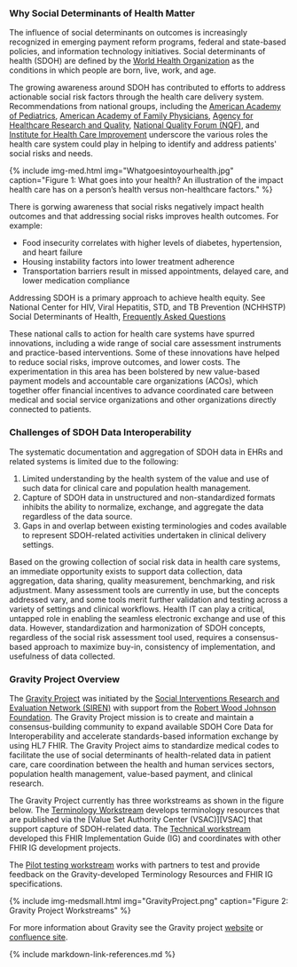 ### Why Social Determinants of Health Matter

The influence of social determinants on outcomes is increasingly recognized in emerging payment reform programs, federal and state-based policies, and information technology initiatives.  Social determinants of health (SDOH) are defined by the [World Health Organization](https://www.who.int/) as the conditions in which people are born, live, work, and age.

The growing awareness around SDOH has contributed to efforts to address actionable social risk factors through the health care delivery system.  Recommendations from national groups, including the [American Academy of Pediatrics](https://www.aap.org/), [American Academy of Family Physicians](https://www.aafp.org/), [Agency for Healthcare Research and Quality](https://www.ahrq.gov/), [National Quality Forum (NQF)](https://www.qualityforum.org/), and [Institute for Health Care Improvement](http://www.ihi.org/) underscore the various roles the health care system could play in helping to identify and address patients' social risks and needs.

{% include img-med.html img="Whatgoesintoyourhealth.jpg" caption="Figure 1: What goes into your health? An illustration of the impact health care has on a person’s health versus non-healthcare factors." %}

There is gorwing awareness that social risks negatively impact health outcomes and that addressing social risks improves health outcomes.  For example:
* Food insecurity correlates with higher levels of diabetes, hypertension, and heart failure
* Housing instability factors into lower treatment adherence
* Transportation barriers result in missed appointments, delayed care, and lower medication compliance

Addressing SDOH is a primary approach to achieve health equity. See National Center for HIV, Viral Hepatitis, STD, and TB Prevention (NCHHSTP) Social Determinants of Health, [Frequently Asked Questions](https://www.cdc.gov/nchhstp/socialdeterminants/faq.html)

These national calls to action for health care systems have spurred innovations, including a wide range of social care assessment instruments and practice-based interventions.   Some of these innovations have helped to reduce social risks, improve outcomes, and lower costs.   The experimentation in this area has been bolstered by new value-based payment models and accountable care organizations (ACOs), which together offer financial incentives to advance coordinated care between medical and social service organizations and other organizations directly connected to patients.
### Challenges of SDOH Data Interoperability
The systematic documentation and aggregation of SDOH data in EHRs and related systems is limited due to the following:

1.	Limited understanding by the health system of the value and use of such data for clinical care and population health management.
2.	Capture of SDOH data in unstructured and non-standardized formats inhibits the ability to normalize, exchange, and aggregate the data regardless of the data source.
3.	Gaps in and overlap between existing terminologies and codes available to represent SDOH-related activities undertaken in clinical delivery settings.

Based on the growing collection of social risk data in health care systems, an immediate opportunity exists to support data collection, data aggregation, data sharing, quality measurement, benchmarking, and risk adjustment.   Many assessment tools are currently in use, but the concepts addressed vary, and some tools merit further validation and testing across a variety of settings and clinical workflows.  Health IT can play a critical, untapped role in enabling the seamless electronic exchange and use of this data.  However, standardization and harmonization of SDOH concepts, regardless of the social risk assessment tool used, requires a consensus-based approach to maximize buy-in, consistency of implementation, and usefulness of data collected.

### Gravity Project Overview
The [Gravity Project](https://thegravityproject.net/) was initiated by the [Social Interventions Research and Evaluation Network (SIREN)](https://chc.ucsf.edu/siren) with support from the [Robert Wood Johnson Foundation](https://www.rwjf.org/).   The Gravity Project mission is to create and maintain a consensus-building community to expand available SDOH Core Data for Interoperability and accelerate standards-based information exchange by using HL7 FHIR. The Gravity Project aims to standardize medical codes to facilitate the use of social determinants of health-related data in patient care, care coordination between the health and human services sectors, population health management, value-based payment, and clinical research.

The Gravity Project currently has three workstreams as shown in the figure below.  The [Terminology Workstream](https://confluence.hl7.org/display/GRAV/Terminology+Workstream+Dashboard)
develops terminology resources that are published via the [Value Set Authority Center (VSAC)][VSAC] that support capture of SDOH-related data.  The [Technical workstream](https://confluence.hl7.org/display/GRAV/Technical+Workstream+Dashboard) developed this FHIR Implementation Guide (IG) and coordinates with other FHIR IG development projects.

The [Pilot testing workstream](https://confluence.hl7.org/display/GRAV/Gravity+Project+Pilots+Affinity+Group+Home) works with partners to test and provide feedback on the Gravity-developed Terminology Resources and FHIR IG specifications.

{% include img-medsmall.html img="GravityProject.png" caption="Figure 2: Gravity Project Workstreams" %}

For more information about Gravity see the Gravity project [website](https://thegravityproject.net/) or [confluence site](https://confluence.hl7.org/display/GRAV/Join+the+Gravity+Project).

{% include markdown-link-references.md %}